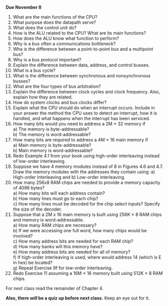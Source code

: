 **Due November 8**

1. What are the main functions of the CPU?
2. What purpose does the datapath serve?
3. What does the control unit do?
4. How is the ALU related to the CPU? What are its main functions?
5. How does the ALU know what function to perform?
6. Why is a bus often a communications bottleneck?
7. Wha is the difference between a point-to-point bus and a multipoint bus?
8. Why is a bus protocol important?
9. Explain the difference between data, address, and control busses.
10. What is a bus cycle?
11. What is the difference between synchronous and nonsynchronous busses?
12. What are the four types of bus arbitration?
13. Explain the difference between clock cycles and clock frequency. Also, explain how they are related.
14. How do system clocks and bus clocks differ?
15. Explain what the CPU should do when an interrupt occurs. Include in your answer the method the CPU uses to detect an interrupt, how it is handled, and what happens when the interrupt has been serviced.
16. How many bits would you need to address a 2M × 32 memory if   
   a) The memory is byte-addressable?   
   b) The memory is word-addressable?    
17. How many bits are required to address a 4M × 16 main memory if   
   a) Main memory is byte-addressable?   
   b) Main memory is word-addressable?   
18. Redo Example 4.1 from your book using high-order interleaving instead of low-order interleaving.
19. Suppose we have 4 memory modules instead of 8 in Figures 4.6 and 4.7. Draw the memory modules with the addresses they contain using: a) High-order Interleaving and b) Low-order interleaving.
20. How many 256x8 RAM chips are needed to provide a memory capacity of 4096 bytes?   
   a) How many bits will each address contain?   
   b) How many lines must go to each chip?   
   c) How many lines must be decoded for the chip select inputs? Specify the size of the decoder.   
21. Suppose that a 2M x 16 main memory is built using 256K × 8 RAM chips and memory is word-addressable.   
   a) How many RAM chips are necessary?   
   b) If we were accessing one full word, how many chips would be involved?   
   c) How many address bits are needed for each RAM chip?   
   d) How many banks will this memory have?   
   e) How many address bits are needed for all of memory?   
   f) If high-order interleaving is used, where would address 14 (which is E in hex) be located?   
   g) Repeat Exercise 9f for low-order interleaving.   
22. Redo Exercise 11 assuming a 16M × 16 memory built using 512K × 8 RAM chips.
  
For next class read the remainder of Chapter 4.

**Also, there *will* be a quiz up before next class.** Keep an eye out for it.
